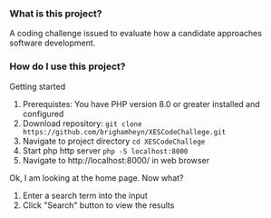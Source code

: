 

### What is this project?

A coding challenge issued to evaluate how a candidate approaches software development.

### How do I use this project?

Getting started

1. Prerequistes: You have PHP version 8.0 or greater installed and configured
2. Download repository: `git clone https://github.com/brighamheyn/XESCodeChallege.git`
3. Navigate to project directory `cd XESCodeChallege`
4. Start php http server `php -S localhost:8000`
5. Navigate to http://localhost:8000/ in web browser

Ok, I am looking at the home page. Now what?

1. Enter a search term into the input
2. Click "Search" button to view the results 


